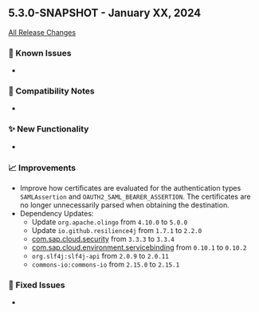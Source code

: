 ## 5.3.0-SNAPSHOT - January XX, 2024

[All Release Changes](https://github.com/SAP/cloud-sdk-java/releases/tag/rel%2F5.X.0)

### 🚧 Known Issues

-

### 🔧 Compatibility Notes

- 

### ✨ New Functionality

- 

### 📈 Improvements

- Improve how certificates are evaluated for the authentication types `SAMLAssertion` and `OAUTH2_SAML_BEARER_ASSERTION`.
  The certificates are no longer unnecessarily parsed when obtaining the destination.
- Dependency Updates:
  - Update `org.apache.olingo` from `4.10.0` to `5.0.0`
  - Update `io.github.resilience4j` from `1.7.1` to `2.2.0`
  - [com.sap.cloud.security](https://github.com/SAP/cloud-security-xsuaa-integration) from `3.3.3` to `3.3.4`
  - [com.sap.cloud.environment.servicebinding](https://github.com/SAP/btp-environment-variable-access) from `0.10.1` to `0.10.2` 
  - `org.slf4j:slf4j-api` from `2.0.9` to `2.0.11`
  - `commons-io:commons-io` from `2.15.0` to `2.15.1`

### 🐛 Fixed Issues

- 
